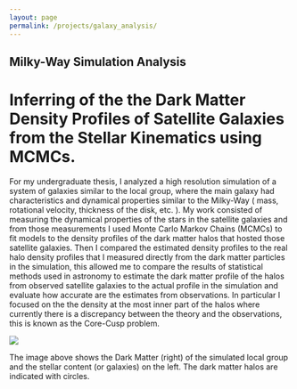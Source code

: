 ```yaml
---
layout: page
permalink: /projects/galaxy_analysis/
---
```


<h2> Milky-Way Simulation Analysis </h2>

<h1> Inferring of the the Dark Matter Density Profiles of Satellite Galaxies from the Stellar Kinematics  using MCMCs.  </h1>

For my undergraduate thesis, I analyzed a high resolution simulation of a system of galaxies similar to the local group, where the main galaxy had characteristics and dynamical properties similar to the Milky-Way ( mass, rotational velocity, thickness of the disk, etc. ). My work consisted of measuring the dynamical properties of the stars in the satellite galaxies and from those measurements I used Monte Carlo Markov Chains (MCMCs) to fit models to the density profiles of the dark matter halos that hosted those satellite galaxies. Then I compared the estimated density profiles to the real halo density profiles that I measured directly from the dark matter particles in the simulation, this allowed me to compare the results of statistical methods used in astronomy to estimate the dark matter profile of the halos from observed satellite galaxies to the actual profile in the simulation and evaluate how accurate are the estimates from observations. In particular I focused on the the density at the most inner part of the halos where currently there is a discrepancy between the theory and the observations, this is known as the Core-Cusp problem. 

<img src="{{ site.url }}assets/images/dm_stars_thesis.png">

The image above shows the Dark Matter (right) of the simulated local group and the stellar content (or galaxies) on the left. The dark matter halos are indicated with circles.
